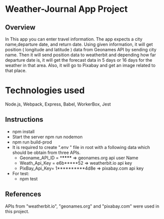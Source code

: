# Weather-Journal App Project

## Overview

In This app you can enter travel information. The app expects a city name,departure date, and return date. Using given information, it will get position ( longitude and latitude ) data from Geonames API by sending city name. Then it will send position data to weatherbit and depending how far departure date is, it will get the forecast data in 5 days or 16 days for the weather in that area. Also, it will go to Pixabay and get an image related to that place.

# Technologies used

Node.js,
Webpack,
Express,
Babel,
WorkerBox,
Jest

## Instructions

-  npm install
-  Start the server npm run nodemon
-  npm run build-prod
-  It is required to create ".env " file in root with a following data which should be obtain from three APIs.
   -  Geoname_API_ID = \***\*\*\*\*** => geonames.org api user Name
   -  Weath_Api_Key = e6b**\***52 => weatherbit.io api key
   -  PixBay_Api_Key= 1\***\*\*\*\*\***4d8e => pixabay.com api key
-  For test:
   -  npm test

## References

APIs from "weatherbit.io", "geonames.org" and "pixabay.com" were used in this project.
